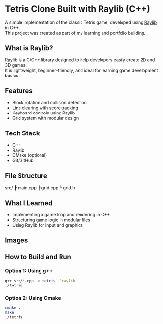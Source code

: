 # Tetris Clone Built with Raylib (C++) 

A simple implementation of the classic Tetris game, developed using [Raylib](https://www.raylib.com/) in C++.  
This project was created as part of my learning and portfolio building.

## What is Raylib?
Raylib is a C/C++ library designed to help developers easily create 2D and 3D games.  
It is lightweight, beginner-friendly, and ideal for learning game development basics.

## Features
- Block rotation and collision detection
- Line clearing with score tracking
- Keyboard controls using Raylib
- Grid system with modular design

## Tech Stack
- C++
- Raylib
- CMake (optional)
- Git/GitHub

## File Structure

src/
┣ main.cpp
┣ grid.cpp
┗ grid.h

## What I Learned
- Implementing a game loop and rendering in C++
- Structuring game logic in modular files
- Using Raylib for input and graphics

## Images


## How to Build and Run

### Option 1: Using g++
```bash
g++ src/*.cpp -o tetris -lraylib
./tetris
```

### Option 2: Using Cmake
```bash
cmake .
make
./tetris
```
